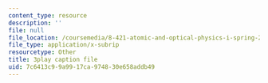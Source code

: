 ```yaml
---
content_type: resource
description: ''
file: null
file_location: /coursemedia/8-421-atomic-and-optical-physics-i-spring-2014/7c6413c99a9917ca974830e658addb49_Y7UsD2SNIIw.srt
file_type: application/x-subrip
resourcetype: Other
title: 3play caption file
uid: 7c6413c9-9a99-17ca-9748-30e658addb49
---
```

